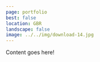 ```yaml
---
page: portfolio
best: false
location: GBR
landscape: false
image: ../../img/download-14.jpg
---
```

Content goes here!
